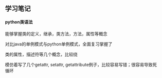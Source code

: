 ## 学习笔记

#### python类语法

能够掌握类的定义，继承，类方法，方法，属性等概念

对比java的单例模式与python单例模式，全面复习掌握了

类的属性，描述符等几个概念，比较绕

模仿着写了几个getattr, setattr, getattribute例子，比较容易写错；很容易导致死循环